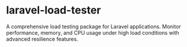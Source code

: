 # laravel-load-tester
A comprehensive load testing package for Laravel applications. Monitor performance, memory, and CPU usage under high load conditions with advanced resilience features.
